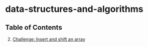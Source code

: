 # data-structures-and-algorithms

## Table of Contents
02. [Challenge: Insert and shift an array](Challenges/array_shift)

